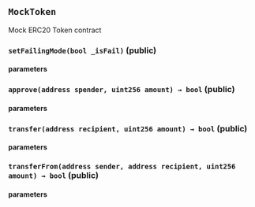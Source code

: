 ## `MockToken`
Mock ERC20 Token contract


### `setFailingMode(bool _isFail)` (public)



#### parameters
### `approve(address spender, uint256 amount) → bool` (public)



#### parameters
### `transfer(address recipient, uint256 amount) → bool` (public)



#### parameters
### `transferFrom(address sender, address recipient, uint256 amount) → bool` (public)



#### parameters
